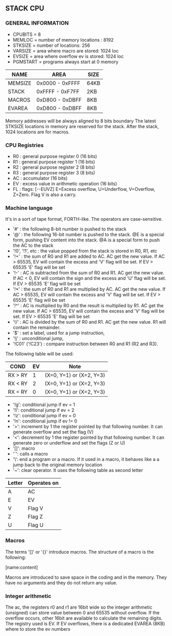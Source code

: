 ## STACK CPU

### GENERAL INFORMATION

- CPUBITS = 8
- MEMLOC = number of memory locations : 8192
- STKSIZE = number of locations: 256
- VARSIZE = area where macro are stored: 1024 loc
- EVSIZE = area where overflow ev is stored: 1024 loc
- PGMSTART = programs always start at 0 memory

| NAME    | AREA            | SIZE |
|---------|-----------------|------|
| MEMSIZE | 0x0000 - 0xFFFF | 64KB |
| STACK   | 0xFFFF - 0xF7FF | 2KB  |
| MACROS  | 0xD800 - 0xDBFF | 8KB  |
| EVAREA  | 0xD800 - 0xDBFF | 8KB  |

Memory addresses will be always aligned to 8 bits boundary
The latest STKSIZE locations in memory are reserved for the stack.
After the stack, 1024 locations are for macros.

### CPU Registries

- R0 : general purpose register 0 (16 bits)
- R1 : general purpose register 1 (16 bits)
- R2 : general purpose register 2 (8 bits)
- R3 : general purpose register 3 (8 bits)
- AC : accumulator (16 bits)
- EV : excess value in arithmetic operation (16 bits)
- FL : flags: [--EUVZ] E=Excess overflow, U=Underflow, V=Overflow, Z=Zero. Flag V is also a carry.

### Machine language

It's in a sort of tape format, FORTH-like.
The operators are case-sensitive.

- '#' : the following 8-bit number is pushed to the stack
- '@' : the following 16-bit number is pushed to the stack. @E is a
  special form, pushing EV content into the stack. @A is a special form
  to push the AC to the stack
- '!0', '!1', etc : the value popped from the stack is stored in R0, R1, etc
- '!+' : the sum of R0 and R1 are added to AC. AC get the new value.
  If AC > 65535, EV will contain the excess and 'V' flag will be set. If EV > 65535 'E' flag will be set
- '!-' : AC is subtracted from the sum of R0 and R1. AC get the new value.
  If AC < 0, EV will contain the sign and the excess and 'U' flag will be set. If EV > 65535 'E' flag will be set
- '!*' : the sum of R0 and R1 are multiplied by AC. AC get the new value.
  If AC > 65535, EV will contain the excess and 'V' flag will be set. If EV > 65535 'E' flag will be set
- '!^' : AC is multiplied by R0 and the result is multiplied by R1. AC get the new value.
  If AC > 65535, EV will contain the excess and 'V' flag will be set. If EV > 65535 'E' flag will be set
- '!/' : AC is divided by the sum of R0 and R1. AC get the new value. R1 will contain the remainder.
- '$' : set a label, used for a jump instruction,
- '!j' : unconditional jump,
- '!C01' ('!C23') : compare instruction between R0 and R1 (R2 and R3).

The following table will be used:

| COND    | EV  | Note                       |
|---------|-----|----------------------------|
| RX > RY | 1   | (X=0, Y=1) or (X=2, Y=3)   |
| RX < RY | 2   | (X=0, Y=1) or (X=2, Y=3)   |
| RX = RY | 0   | (X=0, Y=1) or (X=2, Y=3)   |

- '!g': conditional jump if ev = 1
- '!l': conditional jump if ev = 2
- '!z': conditional jump if ev = 0
- '!n': conditional jump if ev != 0
- '>': increment by 1 the register pointed by that following number.
  It can generate overflow and set the flag (V)
- '<': decrement by 1 the register pointed by that following number.
  It can generate zero or underflow and set the
  flags (Z or U)
- '[]': macro
- '`': calls a macro
- '\\': end a program or a macro. If it used in a macro, it behaves
  like a a jump back to the original memory location
- '~': clear operator. It uses the following table as second letter

| Letter| Operates on |
|-------|-------------|
| A     | AC          |
| E     | EV          |
| V     | Flag V      |
| Z     | Flag Z      |
| U     | Flag U      |

### Macros

The terms '[]' or '{}' introduce macros.
The structure of a macro is the following:

[name:content]

Macros are introduced to save space in the coding and in the memory.
They have no arguments and they do not return any value.

### Integer arithmetic

The ac, the registers r0 and r1 are 16bit wide so the integer arithmetic (unsigned) can store value between 0 and 65535
without overflow. If the overflow occurs, other 16bit are available to calculate the remaining digits.
The registry used is EV. If EV overflows, there is a dedicated EVAREA (8KB) where to store the ev numbers